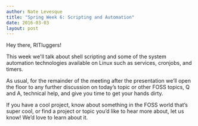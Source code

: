 ```yaml
---
author: Nate Levesque
title: "Spring Week 6: Scripting and Automation"
date: 2016-03-03
layout: post
---
```


Hey there, RITluggers!

This week we'll talk about shell scripting and some of the system automation technologies available on Linux such as services, cronjobs, and timers.

As usual, for the remainder of the meeting after the presentation we’ll open the floor to any further discussion on today’s topic or other FOSS topics, Q and A, technical help, and give you time to get your hands dirty.

If you have a cool project, know about something in the FOSS world that’s super cool, or find a project or topic you’d like to hear more about, let us know! We’d love to learn about it.
